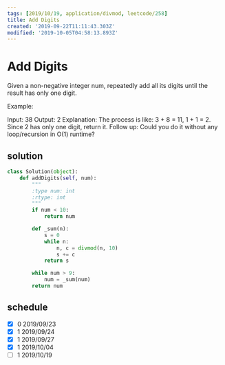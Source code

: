 ```yaml
---
tags: [2019/10/19, application/divmod, leetcode/258]
title: Add Digits
created: '2019-09-22T11:11:43.303Z'
modified: '2019-10-05T04:58:13.893Z'
---
```


# Add Digits

Given a non-negative integer num, repeatedly add all its digits until the result has only one digit.

Example:

Input: 38
Output: 2 
Explanation: The process is like: 3 + 8 = 11, 1 + 1 = 2. 
             Since 2 has only one digit, return it.
Follow up:
Could you do it without any loop/recursion in O(1) runtime?

## solution

```python
class Solution(object):
    def addDigits(self, num):
        """
        :type num: int
        :rtype: int
        """
        if num < 10:
            return num

        def _sum(n):
            s = 0
            while n:
                n, c = divmod(n, 10)
                s += c
            return s

        while num > 9:
            num = _sum(num)
        return num

```

## schedule

* [x] 0 2019/09/23
* [x] 1 2019/09/24
* [x] 1 2019/09/27
* [x] 1 2019/10/04
* [ ] 1 2019/10/19
